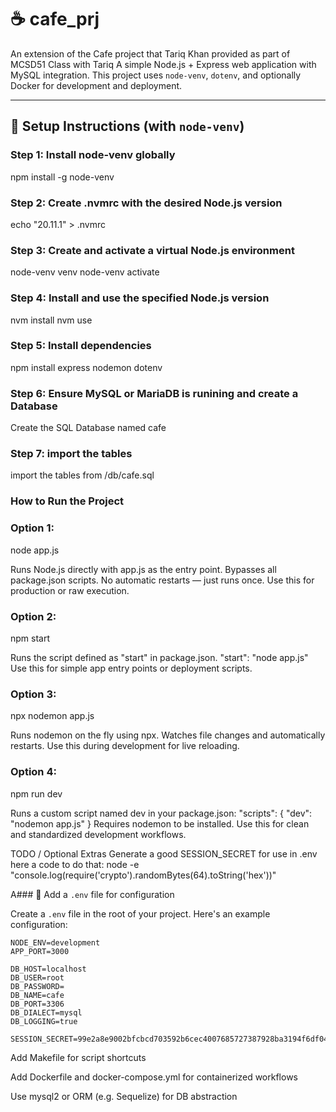 
# ☕ cafe_prj

An extension of the Cafe project that Tariq Khan provided as part of  MCSD51 Class with Tariq 
A simple Node.js + Express web application with MySQL integration. 
This project uses `node-venv`, `dotenv`, and optionally Docker for development and deployment.

---

## 🚀 Setup Instructions (with `node-venv`)

### Step 1: Install node-venv globally
npm install -g node-venv

### Step 2: Create .nvmrc with the desired Node.js version
echo "20.11.1" > .nvmrc

### Step 3: Create and activate a virtual Node.js environment
node-venv venv
node-venv activate


### Step 4: Install and use the specified Node.js version
nvm install
nvm use
### Step 5: Install dependencies
npm install express nodemon dotenv

### Step 6: Ensure MySQL or MariaDB is runining and create a Database
Create the SQL Database named cafe

### Step 7: import the tables
import the tables from /db/cafe.sql

### How to Run the Project
### Option 1: 

 node app.js

Runs Node.js directly with app.js as the entry point.
Bypasses all package.json scripts.
No automatic restarts — just runs once.
Use this for production or raw execution.

### Option 2: 
 npm start

Runs the script defined as "start" in package.json.
"start": "node app.js"
Use this for simple app entry points or deployment scripts.

### Option 3:
 npx nodemon app.js

Runs nodemon on the fly using npx.
Watches file changes and automatically restarts.
Use this during development for live reloading.

### Option 4:
 npm run dev

Runs a custom script named dev in your package.json:
"scripts": {
  "dev": "nodemon app.js"
}
Requires nodemon to be installed.
Use this for clean and standardized development workflows.


TODO / Optional Extras
 Generate a good SESSION_SECRET for use in .env
 here a code to do that:
 node -e "console.log(require('crypto').randomBytes(64).toString('hex'))"

 A### 📁 Add a `.env` file for configuration

Create a `.env` file in the root of your project. Here's an example configuration:

```.env
NODE_ENV=development
APP_PORT=3000

DB_HOST=localhost
DB_USER=root
DB_PASSWORD=
DB_NAME=cafe
DB_PORT=3306
DB_DIALECT=mysql
DB_LOGGING=true

SESSION_SECRET=99e2a8e9002bfcbcd703592b6cec4007685727387928ba3194f6df04d884c551ff942f641d0d3b9bf0db0af6a69c29832fadb8916a077275f95482b85e9e7b18
```
 Add Makefile for script shortcuts

 Add Dockerfile and docker-compose.yml for containerized workflows

 Use mysql2 or ORM (e.g. Sequelize) for DB abstraction

